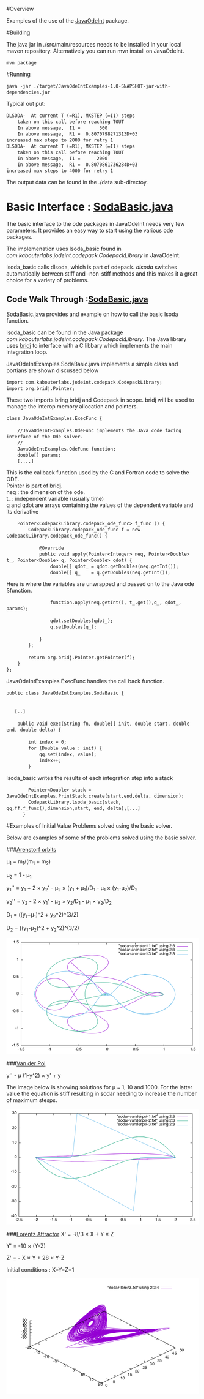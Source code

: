 #Overview

Examples of the use of the [JavaOdeInt](https://github.com/fons/JavaOdeInt) package.

#Building

The java jar in ./src/main/resources needs to be installed in your local maven repository.
Alternatively you can run mvn install on JavaOdeInt.

    mvn package

#Running

    java -jar ./target/JavaOdeIntExamples-1.0-SNAPSHOT-jar-with-dependencies.jar

Typical out put:

 
    DLSODA-  At current T (=R1), MXSTEP (=I1) steps
        taken on this call before reaching TOUT
        In above message,  I1 =       500
        In above message,  R1 =  0.8070798271313D+03
    increased max steps to 2000 for retry 1
    DLSODA-  At current T (=R1), MXSTEP (=I1) steps
        taken on this call before reaching TOUT
        In above message,  I1 =      2000
        In above message,  R1 =  0.8070861736284D+03
    increased max steps to 4000 for retry 1
    


The output data can be found in the ./data sub-directoy.

# Basic Interface : [SodaBasic.java](SodaBasic.java)



The basic interface to the ode packages in JavaOdeInt needs very few parameters. It provides an easy way to start using the various ode packages.

The implemenation uses lsoda_basic found in *com.kabouterlabs.jodeint.codepack.CodepackLibrary* in JavaOdeInt.

lsoda_basic calls dlsoda, which is part of odepack. *dlsoda* switches automatically between stiff and -non-stiff methods and this makes it a great choice for a variety of problems.
 
## Code Walk Through :[SodaBasic.java](SodaBasic.java)

[SodaBasic.java](SodaBasic.java) provides and example on how to call the basic lsoda function.

lsoda\_basic  can be found in the Java package _com.kabouterlabs.jodeint.codepack.CodepackLibrary_. The Java library uses [bridj](https://github.com/nativelibs4java/BridJ) to interface with a C libbary which implements the main integration loop. 

JavaOdeIntExamples.SodaBasic.java implements a simple class and portians are shown discussed below



    import com.kabouterlabs.jodeint.codepack.CodepackLibrary;
    import org.bridj.Pointer;
    
These two imports bring bridj and Codepack in scope. bridj will be used to manage the interop memory allocation and pointers.

    class JavaOdeIntExamples.ExecFunc {
    
        //JavaOdeIntExamples.OdeFunc implements the Java code facing interface of the Ode solver.
        //
        JavaOdeIntExamples.OdeFunc function;
        double[] params;
        [....]

This is the callback function used by the C and Fortran code to solve the ODE.
<br>Pointer is part of bridj.
<br>neq : the dimension of the ode.
<br>t_ : independent variable (usually time)
<br>q and qdot are arrays containing the values of the dependent variable and its derivative
        
        Pointer<CodepackLibrary.codepack_ode_func> f_func () {
            CodepackLibrary.codepack_ode_func f = new CodepackLibrary.codepack_ode_func() {
    
                @Override
                public void apply(Pointer<Integer> neq, Pointer<Double> t_, Pointer<Double> q, Pointer<Double> qdot) {
                    double[] qdot_ = qdot.getDoubles(neq.getInt());
                    double[] q_    = q.getDoubles(neq.getInt());
Here is where the variables are unwrapped and passed on to the Java ode ßfunction.

                    function.apply(neq.getInt(), t_.get(),q_, qdot_, params);
      
                    qdot.setDoubles(qdot_);
                    q.setDoubles(q_);
    
                }
            };
           
            return org.bridj.Pointer.getPointer(f);
        }
    };
    
  
   JavaOdeIntExamples.ExecFunc handles the call back function.
  
    public class JavaOdeIntExamples.SodaBasic {
    
    
       [..]
           
        public void exec(String fn, double[] init, double start, double end, double delta) {
    
            int index = 0;
            for (Double value : init) {
                qq.set(index, value);
                index++;
            }
lsoda_basic writes the results of each integration step into a stack
            
            Pointer<Double> stack = JavaOdeIntExamples.PrintStack.create(start,end,delta, dimension);
            CodepackLibrary.lsoda_basic(stack, qq,ff.f_func(),dimension,start, end, delta);[...]
          }
    

#Examples of Initial Value Problems solved using the basic solver.

Below are examples of some of the problems solved using the basic solver.

###[Arenstorf orbits](Arenstorf.java)

&mu;<sub>1</sub> = m<sub>1</sub>/(m<sub>1</sub> + m<sub>2</sub>)

&mu;<sub>2</sub> = 1 - &mu;<sub>1</sub>
 
y<sub>1</sub>'' = y<sub>1</sub> + 2 &times; y<sub>2</sub>' - &mu;<sub>2</sub> &times; (y<sub>1</sub> + &mu;<sub>1</sub>)/D<sub>1</sub> - &mu;<sub>1</sub> &times; (y<sub>1</sub>-&mu;<sub>2</sub>)/D<sub>2</sub>

y<sub>2</sub>'' = y<sub>2</sub> - 2 &times; y<sub>1</sub>' - &mu;<sub>2</sub> &times; y<sub>2</sub>/D<sub>1</sub> - &mu;<sub>1</sub> &times; y<sub>2</sub>/D<sub>2</sub>

D<sub>1</sub> = ((y<sub>1</sub>+&mu;<sub>1</sub>)^2 + y<sub>2</sub>^2)^(3/2)

D<sub>2</sub> = ((y<sub>1</sub>-&mu;<sub>2</sub>)^2 + y<sub>2</sub>^2)^(3/2)

![arenstorf orbit](/images/arenstorf-1.png)

###[Van der Pol](VanderPol.java)

y'' - &mu; (1-y^2) &times; y' + y

The image below is showing solutions for &mu; = 1, 10 and 1000. For the latter value the equation is stiff resulting in sodar needing to increase the number of maximum stesps.

![vanderpol ](/images/vanderpol.png)

###[Lorentz Attractor](LorentzModel.java)
X' = -8/3 &times; X + Y &times; Z

Y' = -10 &times; (Y-Z)

Z' = - X &times; Y + 28 &times; Y-Z

Initial conditions : X=Y=Z=1

![lorentz 3d](/images/lorentz-3.png)